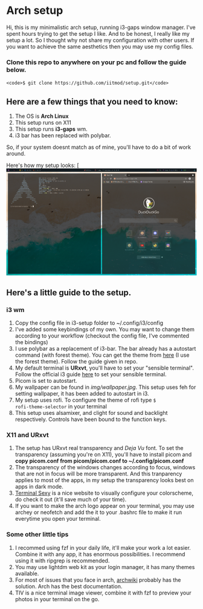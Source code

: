 # Arch setup

Hi, this is my minimalistic arch setup, running i3-gaps window manager. I've spent hours trying to get the setup I like. And to be honest, I really like my setup a lot.
So I thought why not share my configuration with other users. If you want to achieve the same aesthetics then you may use my config files.


### Clone this repo to anywhere on your pc and follow the guide below.
    
    <code>$ git clone https://github.com/iitmod/setup.git</code>


## Here are a few things that you need to know:

1. The OS is **Arch Linux**
2. This setup runs on X11
3. This setup runs **i3-gaps** wm.
4. i3 bar has been replaced with polybar.

So, if your system doesnt match as of mine, you'll have to do a bit of work around.


Here's how my setup looks:
[![My Arch setup](img/my_setup.png)



## Here's a little guide to the setup.

### i3 wm
1. Copy the config file in i3-setup folder to ~/.config/i3/config
2. I've added some keybindings of my own. You may want to change them according to your
   workflow (checkout the config file, I've commented the bindings)
3. I use polybar as a replacement of i3-bar. The bar already has a autostart command (with forest theme). 
   You can get the theme from [here](https://github.com/adi1090x/polybar-themes) (I use the forest theme).
   Follow the guide given in repo.
4. My default terminal is **URxvt**, you'll have to set your "sensible terminal". Follow the official i3 guide [here](https://i3wm.org/docs/userguide.html)
   to set your sensible terminal.
5. Picom is set to autostart.
6. My wallpaper can be found in *img/wallpaper.jpg*. This setup uses feh for setting wallpaper, it has been added to
   autostart in i3.
7. My setup uses rofi. To configure the theme of rofi type <code>$ rofi-theme-selector</code> in your terminal
8. This setup uses alsamixer, and clight for sound and backlight respectively. Controls have been bound to the function keys.


### X11 and URxvt
1. The setup has URxvt real transparency and *Deja Vu* font. To set the transparency (assuming you're on X11), you'll have to install picom 
   and **copy picom.conf from picom/picom.conf to ~/.config/picom.conf**
2. The transparency of the windows changes according to focus, windows that are not in focus will be more transparent.
   And this tranparency applies to most of the apps, in my setup the transparency looks best on apps in dark mode.  
3. [Terminal Sexy](terminal.sexy) is a nice website to visually configure your colorscheme, do check it out (it'll save much of your time).      
4. If you want to make the arch logo appear on your terminal, you may use archey or neofetch and add the it to your .bashrc file
   to make it run everytime you open your terminal.


### Some other little tips

1. I recommed using fzf in your daily life, it'll make your work a lot easier. Combine it with any app, it has enormous possibilities.
   I recommend using it with ripgrep is recommended.
2. You may use lightdm web kit as your login manager, it has many themes available.
3. For most of issues that you face in arch, [archwiki](wiki.archlinux.org) probably has the solution. Arch has the best documentation.
4. TIV is a nice terminal image viewer, combine it with fzf to preview your photos in your terminal on the go.
